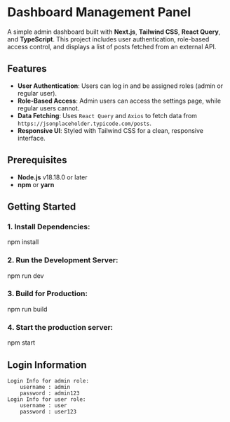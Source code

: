 # Dashboard Management Panel

A simple admin dashboard built with **Next.js**, **Tailwind CSS**, **React Query**, and **TypeScript**. This project includes user authentication, role-based access control, and displays a list of posts fetched from an external API.

## Features

- **User Authentication**: Users can log in and be assigned roles (admin or regular user).
- **Role-Based Access**: Admin users can access the settings page, while regular users cannot.
- **Data Fetching**: Uses `React Query` and `Axios` to fetch data from `https://jsonplaceholder.typicode.com/posts`.
- **Responsive UI**: Styled with Tailwind CSS for a clean, responsive interface.

## Prerequisites

- **Node.js** v18.18.0 or later
- **npm** or **yarn**

## Getting Started

### 1. **Install Dependencies**:
   npm install

### 2. **Run the Development Server**:
   npm run dev

### 3. **Build for Production**:
   npm run build

### 4. **Start the production server**:
   npm start

## Login Information
    Login Info for admin role:
        username : admin
        password : admin123
    Login Info for user role:
        username : user
        password : user123



